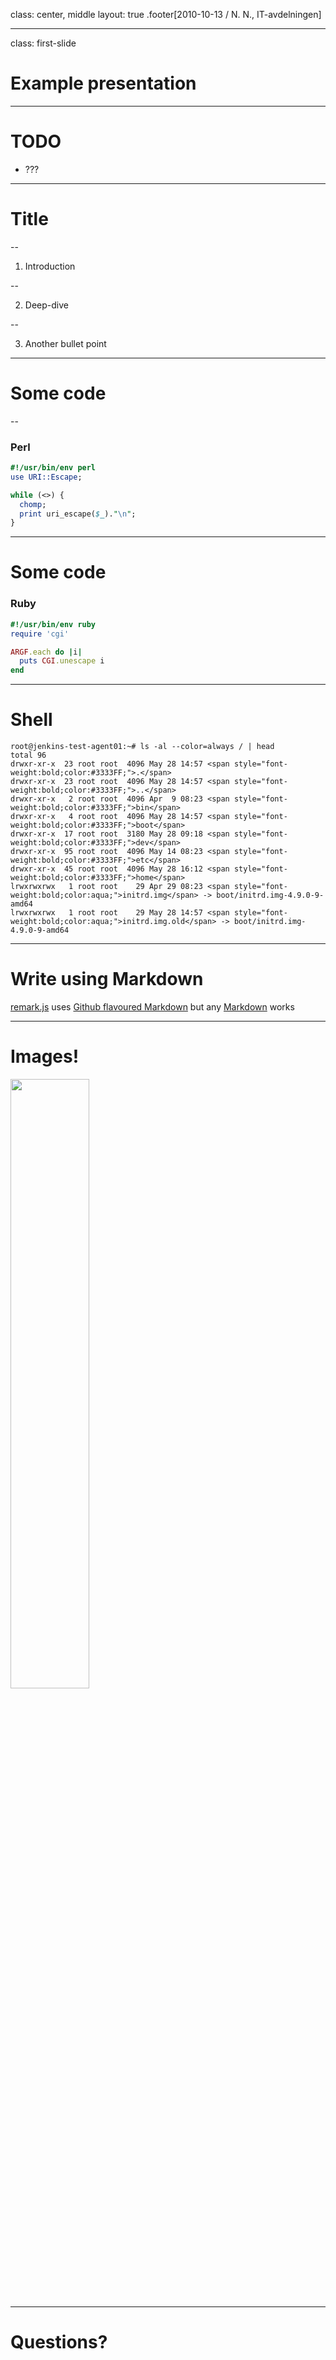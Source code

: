 class: center, middle
layout: true
.footer[2010-10-13 / N. N., IT-avdelningen]

---

class: first-slide
# Example presentation

---

# TODO
* ???

---

# Title

--

1. Introduction

--

2. Deep-dive

--

3. Another bullet point

---

# Some code

--

### Perl

```perl
#!/usr/bin/env perl
use URI::Escape;

while (<>) {
  chomp;
  print uri_escape($_)."\n";
}
```

---

# Some code

### Ruby

```ruby
#!/usr/bin/env ruby
require 'cgi'

ARGF.each do |i|
  puts CGI.unescape i
end
```

---

# Shell

```terminal
root@jenkins-test-agent01:~# ls -al --color=always / | head
total 96
drwxr-xr-x  23 root root  4096 May 28 14:57 <span style="font-weight:bold;color:#3333FF;">.</span>
drwxr-xr-x  23 root root  4096 May 28 14:57 <span style="font-weight:bold;color:#3333FF;">..</span>
drwxr-xr-x   2 root root  4096 Apr  9 08:23 <span style="font-weight:bold;color:#3333FF;">bin</span>
drwxr-xr-x   4 root root  4096 May 28 14:57 <span style="font-weight:bold;color:#3333FF;">boot</span>
drwxr-xr-x  17 root root  3180 May 28 09:18 <span style="font-weight:bold;color:#3333FF;">dev</span>
drwxr-xr-x  95 root root  4096 May 14 08:23 <span style="font-weight:bold;color:#3333FF;">etc</span>
drwxr-xr-x  45 root root  4096 May 28 16:12 <span style="font-weight:bold;color:#3333FF;">home</span>
lrwxrwxrwx   1 root root    29 Apr 29 08:23 <span style="font-weight:bold;color:aqua;">initrd.img</span> -> boot/initrd.img-4.9.0-9-amd64
lrwxrwxrwx   1 root root    29 May 28 14:57 <span style="font-weight:bold;color:aqua;">initrd.img.old</span> -> boot/initrd.img-4.9.0-9-amd64
```


---

# Write using Markdown

[remark.js](https://github.com/gnab/remark) uses [Github flavoured Markdown](https://help.github.com/categories/writing-on-github/) but any [Markdown](https://daringfireball.net/projects/markdown/syntax) works

---

# Images!

<img src="https://github.githubassets.com/images/modules/logos_page/Octocat.png" height="50%" width="50%" />

---

# Questions?
